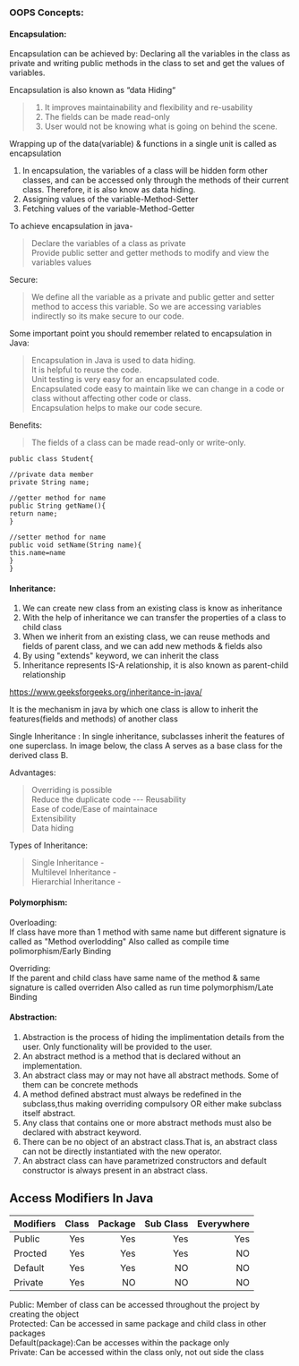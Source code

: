 ### OOPS Concepts:
#### Encapsulation:
Encapsulation can be achieved by: Declaring all the variables in the class as private and writing public methods in the class to set and get the values of variables.<br>

Encapsulation is also known as “data Hiding“
> 1. It improves maintainability and flexibility and re-usability
> 2. The fields can be made read-only
> 3. User would not be knowing what is going on behind the scene.<br>

Wrapping up of the data(variable) & functions in a single unit is called as encapsulation

1. In encapsulation, the variables of a class will be hidden form other classes, and can be accessed only through the methods of their current class. Therefore, it is also know as data hiding.<br> 
2. Assigning values of the variable-Method-Setter<br> 
3. Fetching values of the variable-Method-Getter<br>

To achieve encapsulation in java-

> Declare the variables of a class as private <br>
> Provide public setter and getter methods to modify and view the variables values

Secure: 
> We define all the variable as a private and public getter and setter method to access this variable. So we are accessing variables indirectly so its make secure to our code.

Some important point you should remember related to encapsulation in Java: 
> Encapsulation in Java is used to data hiding.<br> 
> It is helpful to reuse the code.<br> 
> Unit testing is very easy for an encapsulated code.<br> 
> Encapsulated code easy to maintain like we can change in a code or class without affecting other code or class.<br> 
> Encapsulation helps to make our code secure.<br> 

Benefits: 
> The fields of a class can be made read-only or write-only.<br>

```
public class Student{ 

//private data member  
private String name;  

//getter method for name  
public String getName(){  
return name;  
}  

//setter method for name  
public void setName(String name){  
this.name=name
}
} 
```

#### Inheritance:
1. We can create new class from an existing class is know as inheritance<br> 
2. With the help of inheritance we can transfer the properties of a class to child class<br> 
3. When we inherit from an existing class, we can reuse methods and fields of parent class, and we can add new methods & fields also<br> 
4. By using "extends" keyword, we can inherit the class<br> 
5. Inheritance represents IS-A relationship, it is also known as parent-child relationship<br>

https://www.geeksforgeeks.org/inheritance-in-java/ <br>

It is the mechanism in java by which one class is allow to inherit the features(fields and methods) of another class

Single Inheritance : In single inheritance, subclasses inherit the features of one superclass. In image below, the class A serves as a base class for the derived class B.

Advantages: 
> Overriding is possible<br> 
> Reduce the duplicate code --- Reusability<br> 
> Ease of code/Ease of maintainace<br> 
> Extensibility<br> 
> Data hiding<br>

Types of Inheritance: 
> Single Inheritance - <br>
> Multilevel Inheritance - <br>
> Hierarchial Inheritance - <br>


#### Polymorphism:

Overloading:<br>
If class have more than 1 method with same name but different signature is called as "Method overlodding" Also called as compile time polimorphism/Early Binding

Overriding:<br>
If the parent and child class have same name of the method & same signature is called overriden Also called as run time polymorphism/Late Binding

#### Abstraction:
1. Abstraction is the process of hiding the implimentation details from the user. Only functionality will be provided to the user. 
2. An abstract method is a method that is declared without an implementation. 
3. An abstract class may or may not have all abstract methods. Some of them can be concrete methods 
4. A method defined abstract must always be redefined in the subclass,thus making overriding compulsory OR either make subclass itself abstract. 
5. Any class that contains one or more abstract methods must also be declared with abstract keyword. 
6. There can be no object of an abstract class.That is, an abstract class can not be directly instantiated with the new operator. 
7. An abstract class can have parametrized constructors and default constructor is always present in an abstract class.

## Access Modifiers In Java

| Modifiers    | Class        | Package        |Sub Class        |Everywhere        |
| :---         |     :---:      |          ---: |          ---: |          ---:    |
| Public      | Yes            | Yes           |Yes              |Yes               |
| Procted     | Yes            | Yes           |Yes              |NO                |
| Default     | Yes            | Yes           |NO               |NO                |
| Private     | Yes            | NO            |NO               |NO                |

Public: Member of class can be accessed throughout the project by creating the object<br>
Protected: Can be accessed in same package and child class in other packages<br>
Default(package):Can be accesses within the package only<br>
Private: Can be accessed within the class only, not out side the class<br>
